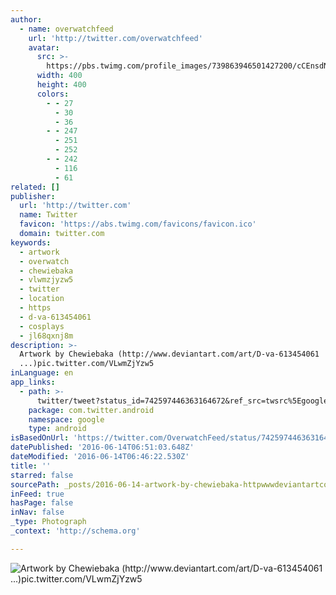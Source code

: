 ```yaml
---
author:
  - name: overwatchfeed
    url: 'http://twitter.com/overwatchfeed'
    avatar:
      src: >-
        https://pbs.twimg.com/profile_images/739863946501427200/cCEnsdNf_400x400.jpg
      width: 400
      height: 400
      colors:
        - - 27
          - 30
          - 36
        - - 247
          - 251
          - 252
        - - 242
          - 116
          - 61
related: []
publisher:
  url: 'http://twitter.com'
  name: Twitter
  favicon: 'https://abs.twimg.com/favicons/favicon.ico'
  domain: twitter.com
keywords:
  - artwork
  - overwatch
  - chewiebaka
  - vlwmzjyzw5
  - twitter
  - location
  - https
  - d-va-613454061
  - cosplays
  - jl68qxnj8m
description: >-
  Artwork by Chewiebaka (http://www.deviantart.com/art/D-va-613454061
  ...)pic.twitter.com/VLwmZjYzw5
inLanguage: en
app_links:
  - path: >-
      twitter/tweet?status_id=742597446363164672&ref_src=twsrc%5Egoogle%7Ctwcamp%5Eandroidseo%7Ctwgr%5Estatus%7Ctwterm%5E742597446363164672
    package: com.twitter.android
    namespace: google
    type: android
isBasedOnUrl: 'https://twitter.com/OverwatchFeed/status/742597446363164672'
datePublished: '2016-06-14T06:51:03.648Z'
dateModified: '2016-06-14T06:46:22.530Z'
title: ''
starred: false
sourcePath: _posts/2016-06-14-artwork-by-chewiebaka-httpwwwdeviantartcomartd-va-61.md
inFeed: true
hasPage: false
inNav: false
_type: Photograph
_context: 'http://schema.org'

---
```

![Artwork by Chewiebaka (http://www.deviantart.com/art/D-va-613454061 ...)pic.twitter.com/VLwmZjYzw5](https://pbs.twimg.com/media/Ck48cL0XAAEJp_s.jpg:large)